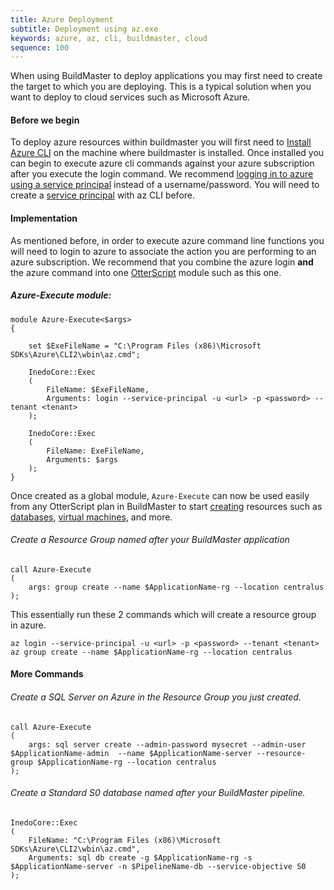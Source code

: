 ```yaml
---
title: Azure Deployment
subtitle: Deployment using az.exe
keywords: azure, az, cli, buildmaster, cloud
sequence: 100
---
```



When using BuildMaster to deploy applications you may first need to create the target to which you are deploying. This is a typical solution when you want to deploy to cloud services such as Microsoft Azure. 


#### Before we begin
To deploy azure resources within buildmaster you will first need to 
[Install Azure CLI](https://docs.microsoft.com/en-us/cli/azure/install-azure-cli-windows?view=azure-cli-latest) on the machine where buildmaster is installed. Once installed you can begin to execute azure cli commands against your azure subscription after you execute the login command. We recommend [logging in to azure using a service principal](https://docs.microsoft.com/en-us/cli/azure/authenticate-azure-cli?view=azure-cli-latest#sign-in-with-a-service-principal) instead of a username/password.  You will need to create a [service principal](https://docs.microsoft.com/en-us/cli/azure/create-an-azure-service-principal-azure-cli?view=azure-cli-latest) with az CLI before.


#### Implementation

As mentioned before, in order to execute azure command line functions you will need to login to azure to associate the action you are performing to an azure subscription. We recommend that you combine the azure login **and** the azure command into one [OtterScript](https://inedo.com/docs/otter/reference/otter-script) module such as this one. 


##### Azure-Execute module:
```
module Azure-Execute<$args>
{

    set $ExeFileName = "C:\Program Files (x86)\Microsoft SDKs\Azure\CLI2\wbin\az.cmd";

    InedoCore::Exec
    (
        FileName: $ExeFileName,
        Arguments: login --service-principal -u <url> -p <password> --tenant <tenant>
    );

    InedoCore::Exec
    (
        FileName: ExeFileName,
        Arguments: $args
    );
}
```

Once created as a global module, `Azure-Execute` can now be used easily from any OtterScript plan in BuildMaster to start [creating](https://docs.microsoft.com/en-us/azure-stack/user/azure-stack-quick-create-vm-windows-cli) resources such as [databases](https://docs.microsoft.com/en-us/cli/azure/sql/db?view=azure-cli-latest#az-sql-db-create), [virtual machines](https://docs.microsoft.com/en-us/azure-stack/user/azure-stack-quick-create-vm-windows-cli), and more. 


###### Create a Resource Group named after your BuildMaster application
```
call Azure-Execute
(
    args: group create --name $ApplicationName-rg --location centralus
);
```

This essentially run these 2 commands which will create a resource group in azure.
```
az login --service-principal -u <url> -p <password> --tenant <tenant>
az group create --name $ApplicationName-rg --location centralus
```

#### More Commands

###### Create a SQL Server on Azure in the Resource Group you just created.
```
call Azure-Execute
(
    args: sql server create --admin-password mysecret --admin-user $ApplicationName-admin  --name $ApplicationName-server --resource-group $ApplicationName-rg --location centralus 
);
```

###### Create a Standard S0 database named after your BuildMaster pipeline.
``` 
InedoCore::Exec
(
    FileName: "C:\Program Files (x86)\Microsoft SDKs\Azure\CLI2\wbin\az.cmd",
    Arguments: sql db create -g $ApplicationName-rg -s $ApplicationName-server -n $PipelineName-db --service-objective S0
);
```



